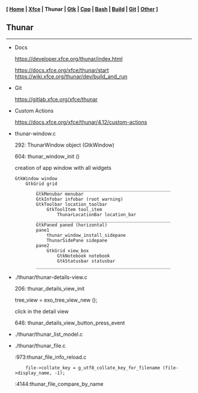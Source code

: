 **[ [Home](00-Home.html) | [Xfce](01-Xfce.html) | Thunar | [Gtk](03-Gtk.html) | [Cpp](07-Cpp.html) | [Bash](06-Bash.html) | [Build](04-Build.html) | [Git](05-Git.html) | [Other](99-Other.html) ]**

## Thunar

---

* Docs
    
    https://developer.xfce.org/thunar/index.html  
    
    https://docs.xfce.org/xfce/thunar/start  
    https://wiki.xfce.org/thunar/dev/build_and_run  
    
* Git
    
    https://gitlab.xfce.org/xfce/thunar  
    
* Custom Actions
    
    https://docs.xfce.org/xfce/thunar/4.12/custom-actions  

* thunar-window.c
    
    292: ThunarWindow object (GtkWindow)

    604: thunar_window_init ()

    creation of app window with all widgets
    
    ```
    GtkWindow window
        GtkGrid grid
            ___________________________________________________
            GtkMenubar menubar
            GtkInfobar infobar (root warning)
            GtkToolbar location_toolbar
                GtkToolItem tool_item
                    ThunarLocationBar location_bar
            ___________________________________________________
            GtkPaned paned (horizontal)
            pane1
                thunar_window_install_sidepane
                ThunarSidePane sidepane
            pane2
                GtkGrid view_box
                    GtkNotebook notebook
                    GtkStatusbar statusbar
            ___________________________________________________
    ```



* ./thunar/thunar-details-view.c
    
    206: thunar_details_view_init
    
    tree_view = exo_tree_view_new ();

    click in the detail view
    
    646: thunar_details_view_button_press_event



* ./thunar/thunar_list_model.c
    
    
* ./thunar/thunar_file.c
    
    :973:thunar_file_info_reload.c

    ```
        file->collate_key = g_utf8_collate_key_for_filename (file->display_name, -1);
    ```
    
    :4144:thunar_file_compare_by_name


